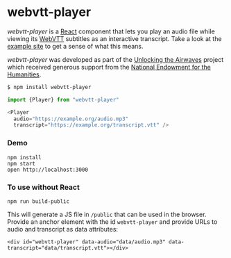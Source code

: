 # webvtt-player

*webvtt-player* is a [React] component that lets you play an audio file while
viewing its [WebVTT] subtitles as an interactive transcript. Take a look at the
[example site] to get a sense of what this means.

*webvtt-player* was developed as part of the [Unlocking the Airwaves] project
which received generous support from the [National Endowment for the
Humanities].

```bash
$ npm install webvtt-player
```

```javascript
import {Player} from "webvtt-player"

<Player
  audio="https://example.org/audio.mp3"
  transcript="https://example.org/transcript.vtt" />
```

### Demo

    npm install
    npm start
    open http://localhost:3000

[WEBVTT]: https://en.wikipedia.org/wiki/WebVTT
[JavaScript API]: https://developer.mozilla.org/en-US/docs/Web/API/WebVTT_API
[React]: https://reactjs.org/
[example site]: https://umd-mith.github.io/webvtt-player
[Unlocking the Airwaves]: https://mith.umd.edu/research/unlocking-the-airwaves/
[National Endowment for the Humanities]: https://www.neh.gov/

### To use without React

    npm run build-public

This will generate a JS file in `/public` that can be used in the browser. Provide an anchor element with the id `webvtt-player` and provide URLs to audio and transcript as data attributes:

    <div id="webvtt-player" data-audio="data/audio.mp3" data-transcript="data/transcript.vtt"></div>
